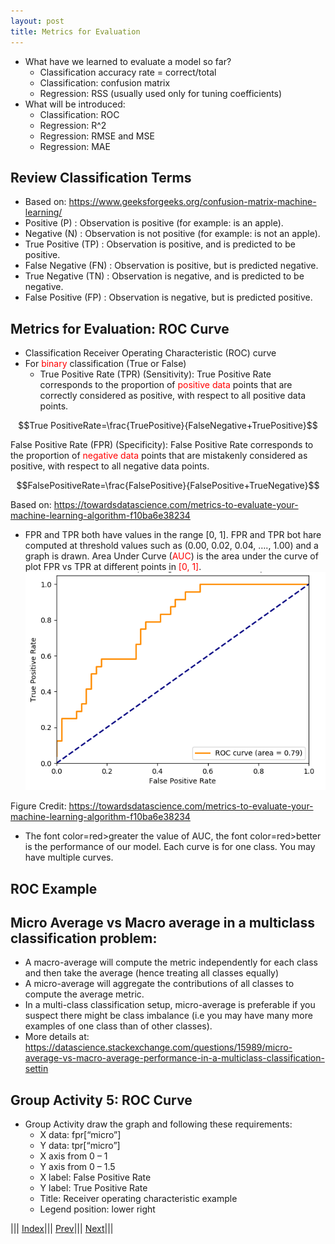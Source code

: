```yaml
---
layout: post
title: Metrics for Evaluation
---
```


- What have we learned to evaluate a model so far?
  * Classification accuracy rate = correct/total
  * Classification: confusion matrix
  * Regression: RSS (usually used only for tuning coefficients)
- What will be introduced:
  * Classification: ROC
  * Regression: R^2
  * Regression: RMSE and MSE
  * Regression: MAE

## Review Classification Terms
- Based on: <https://www.geeksforgeeks.org/confusion-matrix-machine-learning/>
- Positive (P) : Observation is positive (for example: is an apple).
- Negative (N) : Observation is not positive (for example: is not an apple).
- True Positive (TP) : Observation is positive, and is predicted to be positive.
- False Negative (FN) : Observation is positive, but is predicted negative.
- True Negative (TN) : Observation is negative, and is predicted to be negative.
- False Positive (FP) : Observation is negative, but is predicted positive.

## Metrics for Evaluation: ROC Curve
- Classification Receiver Operating Characteristic (ROC) curve
- For <font color=red>binary</font> classification (True or False)
  * True Positive Rate (TPR) (Sensitivity): True Positive Rate corresponds to the proportion of <font color=red>positive data</font> points that are correctly considered as positive, with respect to all positive data points.

$$True PositiveRate=\frac{TruePositive}{FalseNegative+TruePositive}$$

False Positive Rate (FPR) (Specificity): False Positive Rate corresponds to the proportion of <font color=red>negative data</font> points that are mistakenly considered as positive, with respect to all negative data points.

$$FalsePositiveRate=\frac{FalsePositive}{FalsePositive+TrueNegative}$$

Based on: <https://towardsdatascience.com/metrics-to-evaluate-your-machine-learning-algorithm-f10ba6e38234>

- FPR and TPR both have values in the range [0, 1]. FPR and TPR bot hare computed at threshold values such as (0.00, 0.02, 0.04, …., 1.00) and a graph is drawn. Area Under Curve (<font color=red>AUC</font>) is the area under the curve of plot FPR vs TPR at different points in <font color=red>[0, 1]</font>.
![](ROC.png)

Figure Credit: <https://towardsdatascience.com/metrics-to-evaluate-your-machine-learning-algorithm-f10ba6e38234>

- The font color=red>greater</font> the value of AUC, the font color=red>better</font> is the performance of our model.
Each curve is for one class. You may have multiple curves.

## ROC Example
## Micro Average vs Macro average in a multiclass classification problem:
- A macro-average will compute the metric independently for each class and then take the average (hence treating all classes equally) 
- A micro-average will aggregate the contributions of all classes to compute the average metric.
- In a multi-class classification setup, micro-average is preferable if you suspect there might be class imbalance (i.e you may have many more examples of one class than of other classes).
- More details at: <https://datascience.stackexchange.com/questions/15989/micro-average-vs-macro-average-performance-in-a-multiclass-classification-settin>

## Group Activity 5: ROC Curve
- Group Activity draw the graph and following these requirements:
  * X data: fpr[“micro”]
  * Y data: tpr[“micro”]
  * X axis from 0 – 1
  * Y axis from 0 – 1.5
  * X label: False Positive Rate
  * Y label: True Positive Rate
  * Title: Receiver operating characteristic example
  * Legend position: lower right

||| [Index](../../)||| [Prev](../lin-reg4/)||| [Next](../metrics-for-evaluation-2/)|||
